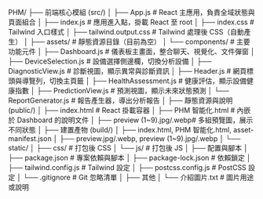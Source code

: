 PHM/
├── 前端核心模組 (src/)
│   ├── App.js                 # React 主應用，負責全域狀態與頁面組合
│   ├── index.js               # 應用進入點，掛載 React 至 root
│   ├── index.css              # Tailwind 入口樣式
│   ├── tailwind.output.css    # Tailwind 處理後 CSS（自動產生）
│   ├── assets/                # 靜態資源目錄（目前為空）
│   └── components/            # 主要功能元件
│       ├── Dashboard.js           # 儀表板主畫面，整合聊天、視覺化、文件彈窗
│       ├── DeviceSelection.js     # 設備選擇側邊欄，切換分析設備
│       ├── DiagnosticView.js      # 診斷視圖，顯示異常與診斷資訊
│       ├── Header.js              # 網頁標頭與導覽列，切換主頁籤
│       ├── HealthAssessment.js    # 健康評估，顯示設備健康指數
│       ├── PredictionView.js      # 預測視圖，顯示未來狀態預測
│       └── ReportGenerator.js     # 報告產生器，導出分析報告
│
├── 靜態資源與說明 (public/)
│   ├── index.html             # React 掛載容器
│   ├── PHM 智能化.html        # 內嵌於 Dashboard 的說明文件
│   ├── preview (1~9).jpg/.webp# 多組預覽圖，展示不同狀態
│
├── 建置產物 (build/)
│   ├── index.html, PHM 智能化.html, asset-manifest.json
│   ├── preview.jpg/.webp, preview (1~9).jpg/.webp
│   └── static/
│       ├── css/                   # 打包後 CSS
│       └── js/                    # 打包後 JS
│
├── 配置與腳本
│   ├── package.json           # 專案依賴與腳本
│   ├── package-lock.json      # 依賴鎖定
│   ├── tailwind.config.js     # Tailwind 設定
│   ├── postcss.config.js      # PostCSS 設定
│   └── .gitignore             # Git 忽略清單
│
├── 其他
│   └── 介紹圖片.txt           # 圖片用途或說明